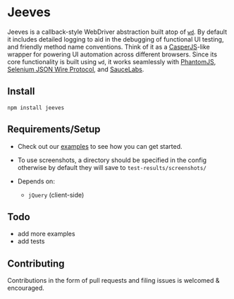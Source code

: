 Jeeves
======

Jeeves is a callback-style WebDriver abstraction built atop of [`wd`](https://github.com/admc/wd). By default it includes detailed logging to aid in the debugging of functional UI testing, and friendly method name conventions. Think of it as a [CasperJS](https://github.com/n1k0/casperjs)-like wrapper for powering UI automation across different browsers. Since its core functionality is built using `wd`, it works seamlessly with [PhantomJS](http://phantomjs.org/), [Selenium JSON Wire Protocol](https://code.google.com/p/selenium/wiki/JsonWireProtocol), and [SauceLabs](https://saucelabs.com/).

## Install
```
npm install jeeves
```

## Requirements/Setup
  - Check out our [examples](https://github.com/DocuSignDev/Jeeves/tree/master/examples) to see how you can get started.

  - To use screenshots, a directory should be specified in the config otherwise by default they will save to `test-results/screenshots/`

  - Depends on:
    + `jQuery` (client-side)

## Todo
  - add more examples
  - add tests

## Contributing
Contributions in the form of pull requests and filing issues is welcomed & encouraged.
